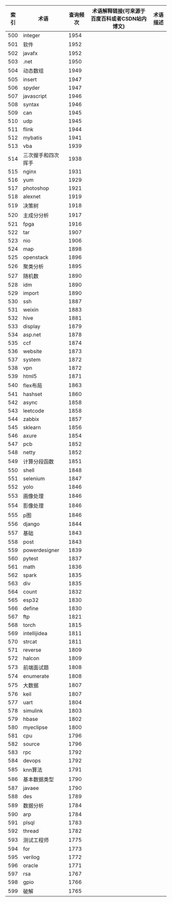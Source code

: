 | 索引  | 术语            | 查询频次 | 术语解释链接(可来源于百度百科或者CSDN站内博文) | 术语描述 |
| --- | ------------- | ---- | -------------------------- | ---- |
| 500 | integer       | 1954 |                            |      |
| 501 | 软件            | 1952 |                            |      |
| 502 | javafx        | 1952 |                            |      |
| 503 | .net          | 1950 |                            |      |
| 504 | 动态数组          | 1949 |                            |      |
| 505 | insert        | 1947 |                            |      |
| 506 | spyder        | 1947 |                            |      |
| 507 | javascript    | 1946 |                            |      |
| 508 | syntax        | 1946 |                            |      |
| 509 | can           | 1945 |                            |      |
| 510 | udp           | 1945 |                            |      |
| 511 | flink         | 1944 |                            |      |
| 512 | mybatis       | 1941 |                            |      |
| 513 | vba           | 1939 |                            |      |
| 514 | 三次握手和四次挥手     | 1938 |                            |      |
| 515 | nginx         | 1931 |                            |      |
| 516 | yum           | 1929 |                            |      |
| 517 | photoshop     | 1921 |                            |      |
| 518 | alexnet       | 1919 |                            |      |
| 519 | 决策树           | 1918 |                            |      |
| 520 | 主成分分析         | 1917 |                            |      |
| 521 | fpga          | 1916 |                            |      |
| 522 | tar           | 1907 |                            |      |
| 523 | nio           | 1906 |                            |      |
| 524 | map           | 1898 |                            |      |
| 525 | openstack     | 1896 |                            |      |
| 526 | 聚类分析          | 1895 |                            |      |
| 527 | 随机数           | 1890 |                            |      |
| 528 | idm           | 1890 |                            |      |
| 529 | import        | 1890 |                            |      |
| 530 | ssh           | 1887 |                            |      |
| 531 | weixin        | 1883 |                            |      |
| 532 | hive          | 1881 |                            |      |
| 533 | display       | 1879 |                            |      |
| 534 | asp.net       | 1878 |                            |      |
| 535 | ccf           | 1874 |                            |      |
| 536 | website       | 1873 |                            |      |
| 537 | system        | 1872 |                            |      |
| 538 | vpn           | 1872 |                            |      |
| 539 | html5         | 1871 |                            |      |
| 540 | flex布局        | 1863 |                            |      |
| 541 | hashset       | 1860 |                            |      |
| 542 | async         | 1858 |                            |      |
| 543 | leetcode      | 1858 |                            |      |
| 544 | zabbix        | 1857 |                            |      |
| 545 | sklearn       | 1856 |                            |      |
| 546 | axure         | 1854 |                            |      |
| 547 | pcb           | 1852 |                            |      |
| 548 | netty         | 1852 |                            |      |
| 549 | 计算分段函数        | 1851 |                            |      |
| 550 | shell         | 1848 |                            |      |
| 551 | selenium      | 1847 |                            |      |
| 552 | yolo          | 1846 |                            |      |
| 553 | 画像处理          | 1846 |                            |      |
| 554 | 影像处理          | 1846 |                            |      |
| 555 | p图            | 1846 |                            |      |
| 556 | django        | 1844 |                            |      |
| 557 | 基础            | 1843 |                            |      |
| 558 | post          | 1843 |                            |      |
| 559 | powerdesigner | 1839 |                            |      |
| 560 | pytest        | 1837 |                            |      |
| 561 | math          | 1836 |                            |      |
| 562 | spark         | 1835 |                            |      |
| 563 | div           | 1835 |                            |      |
| 564 | count         | 1832 |                            |      |
| 565 | esp32         | 1830 |                            |      |
| 566 | define        | 1830 |                            |      |
| 567 | ftp           | 1821 |                            |      |
| 568 | torch         | 1815 |                            |      |
| 569 | intellijidea  | 1811 |                            |      |
| 570 | strcat        | 1811 |                            |      |
| 571 | reverse       | 1809 |                            |      |
| 572 | halcon        | 1809 |                            |      |
| 573 | 前端面试题         | 1808 |                            |      |
| 574 | enumerate     | 1808 |                            |      |
| 575 | 大数据           | 1807 |                            |      |
| 576 | keil          | 1807 |                            |      |
| 577 | uart          | 1804 |                            |      |
| 578 | simulink      | 1803 |                            |      |
| 579 | hbase         | 1802 |                            |      |
| 580 | myeclipse     | 1800 |                            |      |
| 581 | cpu           | 1796 |                            |      |
| 582 | source        | 1796 |                            |      |
| 583 | rpc           | 1792 |                            |      |
| 584 | devops        | 1792 |                            |      |
| 585 | knn算法         | 1791 |                            |      |
| 586 | 基本数据类型        | 1790 |                            |      |
| 587 | javaee        | 1790 |                            |      |
| 588 | des           | 1789 |                            |      |
| 589 | 数据分析          | 1784 |                            |      |
| 590 | arp           | 1784 |                            |      |
| 591 | plsql         | 1783 |                            |      |
| 592 | thread        | 1782 |                            |      |
| 593 | 测试工程师         | 1775 |                            |      |
| 594 | for           | 1773 |                            |      |
| 595 | verilog       | 1772 |                            |      |
| 596 | oracle        | 1771 |                            |      |
| 597 | rsa           | 1767 |                            |      |
| 598 | gpio          | 1766 |                            |      |
| 599 | 破解            | 1765 |                            |      |

